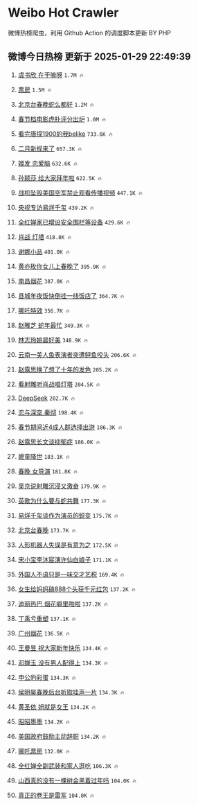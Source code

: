 # Weibo Hot Crawler 



微博热榜爬虫，利用 Github Action 的调度脚本更新 BY PHP 


## 微博今日热榜 更新于 2025-01-29 22:49:39 
1. [虞书欣 在干嘛呀](https://s.weibo.com/weibo?q=%E8%99%9E%E4%B9%A6%E6%AC%A3%20%E5%9C%A8%E5%B9%B2%E5%98%9B%E5%91%80&t=31&band_rank=1&Refer=top) `1.7M 🔥` 

1. [票房](https://s.weibo.com/weibo?q=%E7%A5%A8%E6%88%BF&t=31&band_rank=2&Refer=top) `1.5M 🔥` 

1. [北京台春晚蛇么都好](https://s.weibo.com/weibo?q=%23%E5%8C%97%E4%BA%AC%E5%8F%B0%E6%98%A5%E6%99%9A%E8%9B%87%E4%B9%88%E9%83%BD%E5%A5%BD%23&t=31&band_rank=3&Refer=top) `1.2M 🔥` 

1. [春节档电影虎扑评分出炉](https://s.weibo.com/weibo?q=%E6%98%A5%E8%8A%82%E6%A1%A3%E7%94%B5%E5%BD%B1%E8%99%8E%E6%89%91%E8%AF%84%E5%88%86%E5%87%BA%E7%82%89&t=31&band_rank=4&Refer=top) `1.0M 🔥` 

1. [看完唐探1900的我belike](https://s.weibo.com/weibo?q=%E7%9C%8B%E5%AE%8C%E5%94%90%E6%8E%A21900%E7%9A%84%E6%88%91belike&t=31&band_rank=5&Refer=top) `733.6K 🔥` 

1. [二月新规来了](https://s.weibo.com/weibo?q=%23%E4%BA%8C%E6%9C%88%E6%96%B0%E8%A7%84%E6%9D%A5%E4%BA%86%23&t=31&band_rank=6&Refer=top) `657.3K 🔥` 

1. [姬发 恋爱脑](https://s.weibo.com/weibo?q=%E5%A7%AC%E5%8F%91%20%E6%81%8B%E7%88%B1%E8%84%91&t=31&band_rank=7&Refer=top) `632.6K 🔥` 

1. [孙颖莎 给大家拜年啦](https://s.weibo.com/weibo?q=%E5%AD%99%E9%A2%96%E8%8E%8E%20%E7%BB%99%E5%A4%A7%E5%AE%B6%E6%8B%9C%E5%B9%B4%E5%95%A6&t=31&band_rank=8&Refer=top) `622.5K 🔥` 

1. [战机坠毁美国空军禁止观看传播视频](https://s.weibo.com/weibo?q=%23%E6%88%98%E6%9C%BA%E5%9D%A0%E6%AF%81%E7%BE%8E%E5%9B%BD%E7%A9%BA%E5%86%9B%E7%A6%81%E6%AD%A2%E8%A7%82%E7%9C%8B%E4%BC%A0%E6%92%AD%E8%A7%86%E9%A2%91%23&t=31&band_rank=9&Refer=top) `447.1K 🔥` 

1. [央视专访易烊千玺](https://s.weibo.com/weibo?q=%23%E5%A4%AE%E8%A7%86%E4%B8%93%E8%AE%BF%E6%98%93%E7%83%8A%E5%8D%83%E7%8E%BA%23&t=31&band_rank=10&Refer=top) `439.2K 🔥` 

1. [全红婵家已增设安全围栏等设备](https://s.weibo.com/weibo?q=%23%E5%85%A8%E7%BA%A2%E5%A9%B5%E5%AE%B6%E5%B7%B2%E5%A2%9E%E8%AE%BE%E5%AE%89%E5%85%A8%E5%9B%B4%E6%A0%8F%E7%AD%89%E8%AE%BE%E5%A4%87%23&t=31&band_rank=11&Refer=top) `429.6K 🔥` 

1. [肖战 灯塔](https://s.weibo.com/weibo?q=%E8%82%96%E6%88%98%20%E7%81%AF%E5%A1%94&t=31&band_rank=12&Refer=top) `418.8K 🔥` 

1. [谢娜小品](https://s.weibo.com/weibo?q=%E8%B0%A2%E5%A8%9C%E5%B0%8F%E5%93%81&t=31&band_rank=13&Refer=top) `401.0K 🔥` 

1. [黄亦玫你女儿上春晚了](https://s.weibo.com/weibo?q=%23%E9%BB%84%E4%BA%A6%E7%8E%AB%E4%BD%A0%E5%A5%B3%E5%84%BF%E4%B8%8A%E6%98%A5%E6%99%9A%E4%BA%86%23&t=31&band_rank=14&Refer=top) `395.9K 🔥` 

1. [南昌烟花](https://s.weibo.com/weibo?q=%E5%8D%97%E6%98%8C%E7%83%9F%E8%8A%B1&t=31&band_rank=15&Refer=top) `387.0K 🔥` 

1. [县城年夜饭快倒挂一线饭店了](https://s.weibo.com/weibo?q=%23%E5%8E%BF%E5%9F%8E%E5%B9%B4%E5%A4%9C%E9%A5%AD%E5%BF%AB%E5%80%92%E6%8C%82%E4%B8%80%E7%BA%BF%E9%A5%AD%E5%BA%97%E4%BA%86%23&t=31&band_rank=16&Refer=top) `364.7K 🔥` 

1. [哪吒特效](https://s.weibo.com/weibo?q=%E5%93%AA%E5%90%92%E7%89%B9%E6%95%88&t=31&band_rank=17&Refer=top) `356.7K 🔥` 

1. [赵雅芝 蛇年最忙](https://s.weibo.com/weibo?q=%E8%B5%B5%E9%9B%85%E8%8A%9D%20%E8%9B%87%E5%B9%B4%E6%9C%80%E5%BF%99&t=31&band_rank=18&Refer=top) `349.3K 🔥` 

1. [林志玲姚晨好美](https://s.weibo.com/weibo?q=%23%E6%9E%97%E5%BF%97%E7%8E%B2%E5%A7%9A%E6%99%A8%E5%A5%BD%E7%BE%8E%23&t=31&band_rank=19&Refer=top) `348.9K 🔥` 

1. [云南一美人鱼表演者突遭鲟鱼咬头](https://s.weibo.com/weibo?q=%23%E4%BA%91%E5%8D%97%E4%B8%80%E7%BE%8E%E4%BA%BA%E9%B1%BC%E8%A1%A8%E6%BC%94%E8%80%85%E7%AA%81%E9%81%AD%E9%B2%9F%E9%B1%BC%E5%92%AC%E5%A4%B4%23&t=31&band_rank=20&Refer=top) `206.6K 🔥` 

1. [赵露思换了想了十年的发色](https://s.weibo.com/weibo?q=%23%E8%B5%B5%E9%9C%B2%E6%80%9D%E6%8D%A2%E4%BA%86%E6%83%B3%E4%BA%86%E5%8D%81%E5%B9%B4%E7%9A%84%E5%8F%91%E8%89%B2%23&t=31&band_rank=21&Refer=top) `205.2K 🔥` 

1. [看射雕听肖战唱灯塔](https://s.weibo.com/weibo?q=%23%E7%9C%8B%E5%B0%84%E9%9B%95%E5%90%AC%E8%82%96%E6%88%98%E5%94%B1%E7%81%AF%E5%A1%94%23&t=31&band_rank=22&Refer=top) `204.5K 🔥` 

1. [DeepSeek](https://s.weibo.com/weibo?q=DeepSeek&t=31&band_rank=23&Refer=top) `202.7K 🔥` 

1. [恋与深空 秦彻](https://s.weibo.com/weibo?q=%E6%81%8B%E4%B8%8E%E6%B7%B1%E7%A9%BA%20%E7%A7%A6%E5%BD%BB&t=31&band_rank=24&Refer=top) `198.4K 🔥` 

1. [春节期间近4成人群选择出游](https://s.weibo.com/weibo?q=%23%E6%98%A5%E8%8A%82%E6%9C%9F%E9%97%B4%E8%BF%914%E6%88%90%E4%BA%BA%E7%BE%A4%E9%80%89%E6%8B%A9%E5%87%BA%E6%B8%B8%23&t=31&band_rank=25&Refer=top) `186.3K 🔥` 

1. [赵露思长文谈抑郁症](https://s.weibo.com/weibo?q=%23%E8%B5%B5%E9%9C%B2%E6%80%9D%E9%95%BF%E6%96%87%E8%B0%88%E6%8A%91%E9%83%81%E7%97%87%23&t=31&band_rank=26&Refer=top) `186.0K 🔥` 

1. [嬷童降世](https://s.weibo.com/weibo?q=%23%E5%AC%B7%E7%AB%A5%E9%99%8D%E4%B8%96%23&t=31&band_rank=27&Refer=top) `183.1K 🔥` 

1. [春晚 女导演](https://s.weibo.com/weibo?q=%E6%98%A5%E6%99%9A%20%E5%A5%B3%E5%AF%BC%E6%BC%94&t=31&band_rank=28&Refer=top) `181.8K 🔥` 

1. [吴京说射雕沉浸又激奋](https://s.weibo.com/weibo?q=%E5%90%B4%E4%BA%AC%E8%AF%B4%E5%B0%84%E9%9B%95%E6%B2%89%E6%B5%B8%E5%8F%88%E6%BF%80%E5%A5%8B&t=31&band_rank=29&Refer=top) `179.9K 🔥` 

1. [英歌为什么要与蛇共舞](https://s.weibo.com/weibo?q=%E8%8B%B1%E6%AD%8C%E4%B8%BA%E4%BB%80%E4%B9%88%E8%A6%81%E4%B8%8E%E8%9B%87%E5%85%B1%E8%88%9E&t=31&band_rank=30&Refer=top) `177.3K 🔥` 

1. [易烊千玺谈作为演员的蜕变](https://s.weibo.com/weibo?q=%23%E6%98%93%E7%83%8A%E5%8D%83%E7%8E%BA%E8%B0%88%E4%BD%9C%E4%B8%BA%E6%BC%94%E5%91%98%E7%9A%84%E8%9C%95%E5%8F%98%23&t=31&band_rank=31&Refer=top) `175.7K 🔥` 

1. [北京台春晚](https://s.weibo.com/weibo?q=%E5%8C%97%E4%BA%AC%E5%8F%B0%E6%98%A5%E6%99%9A&t=31&band_rank=32&Refer=top) `173.7K 🔥` 

1. [人形机器人失误是有意为之](https://s.weibo.com/weibo?q=%23%E4%BA%BA%E5%BD%A2%E6%9C%BA%E5%99%A8%E4%BA%BA%E5%A4%B1%E8%AF%AF%E6%98%AF%E6%9C%89%E6%84%8F%E4%B8%BA%E4%B9%8B%23&t=31&band_rank=33&Refer=top) `172.5K 🔥` 

1. [宋小宝李沐宸演许仙白娘子](https://s.weibo.com/weibo?q=%E5%AE%8B%E5%B0%8F%E5%AE%9D%E6%9D%8E%E6%B2%90%E5%AE%B8%E6%BC%94%E8%AE%B8%E4%BB%99%E7%99%BD%E5%A8%98%E5%AD%90&t=31&band_rank=34&Refer=top) `171.1K 🔥` 

1. [外国人不语只是一味交才艺税](https://s.weibo.com/weibo?q=%E5%A4%96%E5%9B%BD%E4%BA%BA%E4%B8%8D%E8%AF%AD%E5%8F%AA%E6%98%AF%E4%B8%80%E5%91%B3%E4%BA%A4%E6%89%8D%E8%89%BA%E7%A8%8E&t=31&band_rank=35&Refer=top) `169.4K 🔥` 

1. [女生给妈妈磕888个头获千元红包](https://s.weibo.com/weibo?q=%23%E5%A5%B3%E7%94%9F%E7%BB%99%E5%A6%88%E5%A6%88%E7%A3%95888%E4%B8%AA%E5%A4%B4%E8%8E%B7%E5%8D%83%E5%85%83%E7%BA%A2%E5%8C%85%23&t=31&band_rank=36&Refer=top) `137.2K 🔥` 

1. [迪丽热巴 烟花噼里啪啦](https://s.weibo.com/weibo?q=%E8%BF%AA%E4%B8%BD%E7%83%AD%E5%B7%B4%20%E7%83%9F%E8%8A%B1%E5%99%BC%E9%87%8C%E5%95%AA%E5%95%A6&t=31&band_rank=37&Refer=top) `137.2K 🔥` 

1. [丁禹兮重塑](https://s.weibo.com/weibo?q=%E4%B8%81%E7%A6%B9%E5%85%AE%E9%87%8D%E5%A1%91&t=31&band_rank=38&Refer=top) `137.1K 🔥` 

1. [广州烟花](https://s.weibo.com/weibo?q=%E5%B9%BF%E5%B7%9E%E7%83%9F%E8%8A%B1&t=31&band_rank=39&Refer=top) `136.5K 🔥` 

1. [王曼昱 祝大家新年快乐](https://s.weibo.com/weibo?q=%E7%8E%8B%E6%9B%BC%E6%98%B1%20%E7%A5%9D%E5%A4%A7%E5%AE%B6%E6%96%B0%E5%B9%B4%E5%BF%AB%E4%B9%90&t=31&band_rank=40&Refer=top) `134.4K 🔥` 

1. [邓婵玉 没有男人配得上](https://s.weibo.com/weibo?q=%E9%82%93%E5%A9%B5%E7%8E%89%20%E6%B2%A1%E6%9C%89%E7%94%B7%E4%BA%BA%E9%85%8D%E5%BE%97%E4%B8%8A&t=31&band_rank=41&Refer=top) `134.3K 🔥` 

1. [申公豹彩蛋](https://s.weibo.com/weibo?q=%E7%94%B3%E5%85%AC%E8%B1%B9%E5%BD%A9%E8%9B%8B&t=31&band_rank=42&Refer=top) `134.3K 🔥` 

1. [侯明昊春晚后台听取哇声一片](https://s.weibo.com/weibo?q=%E4%BE%AF%E6%98%8E%E6%98%8A%E6%98%A5%E6%99%9A%E5%90%8E%E5%8F%B0%E5%90%AC%E5%8F%96%E5%93%87%E5%A3%B0%E4%B8%80%E7%89%87&t=31&band_rank=43&Refer=top) `134.3K 🔥` 

1. [黄圣依 姐就是女王](https://s.weibo.com/weibo?q=%E9%BB%84%E5%9C%A3%E4%BE%9D%20%E5%A7%90%E5%B0%B1%E6%98%AF%E5%A5%B3%E7%8E%8B&t=31&band_rank=44&Refer=top) `134.2K 🔥` 

1. [昭昭墨墨](https://s.weibo.com/weibo?q=%23%E6%98%AD%E6%98%AD%E5%A2%A8%E5%A2%A8%23&t=31&band_rank=45&Refer=top) `134.2K 🔥` 

1. [美国政府鼓励主动辞职](https://s.weibo.com/weibo?q=%23%E7%BE%8E%E5%9B%BD%E6%94%BF%E5%BA%9C%E9%BC%93%E5%8A%B1%E4%B8%BB%E5%8A%A8%E8%BE%9E%E8%81%8C%23&t=31&band_rank=46&Refer=top) `134.2K 🔥` 

1. [哪吒票房](https://s.weibo.com/weibo?q=%E5%93%AA%E5%90%92%E7%A5%A8%E6%88%BF&t=31&band_rank=47&Refer=top) `132.0K 🔥` 

1. [全红婵全副武装和家人逛吃](https://s.weibo.com/weibo?q=%23%E5%85%A8%E7%BA%A2%E5%A9%B5%E5%85%A8%E5%89%AF%E6%AD%A6%E8%A3%85%E5%92%8C%E5%AE%B6%E4%BA%BA%E9%80%9B%E5%90%83%23&t=31&band_rank=48&Refer=top) `106.3K 🔥` 

1. [山西真的没有一棵树会黑着过年吗](https://s.weibo.com/weibo?q=%23%E5%B1%B1%E8%A5%BF%E7%9C%9F%E7%9A%84%E6%B2%A1%E6%9C%89%E4%B8%80%E6%A3%B5%E6%A0%91%E4%BC%9A%E9%BB%91%E7%9D%80%E8%BF%87%E5%B9%B4%E5%90%97%23&t=31&band_rank=49&Refer=top) `104.0K 🔥` 

1. [真正的卷王是雷军](https://s.weibo.com/weibo?q=%23%E7%9C%9F%E6%AD%A3%E7%9A%84%E5%8D%B7%E7%8E%8B%E6%98%AF%E9%9B%B7%E5%86%9B%23&t=31&band_rank=50&Refer=top) `104.0K 🔥` 

